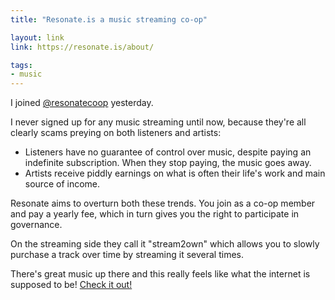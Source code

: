 ```yaml
---
title: "Resonate.is a music streaming co-op"

layout: link
link: https://resonate.is/about/

tags:
- music
---
```


I joined [@resonatecoop](https://twitter.com/@resonatecoop) yesterday.

I never signed up for any music streaming until now, because they're all clearly scams preying on both listeners and artists:

- Listeners have no guarantee of control over music, despite paying an indefinite subscription. When they stop paying, the music goes away.
- Artists receive piddly earnings on what is often their life's work and main source of income.

Resonate aims to overturn both these trends. You join as a co-op member and pay a yearly fee, which in turn gives you the right to participate in governance.

On the streaming side they call it "stream2own" which allows you to slowly purchase a track over time by streaming it several times.

There's great music up there and this really feels like what the internet is supposed to be! [Check it out!](https://resonate.is/about/)
